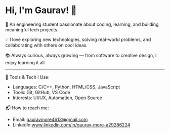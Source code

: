 # Hi, I'm Gaurav! 👋

🚀 An engineering student passionate about coding, learning, and building meaningful tech projects.

💡 I love exploring new technologies, solving real-world problems, and collaborating with others on cool ideas.

📚 Always curious, always growing — from software to creative design, I enjoy learning it all.

---

🔧 Tools & Tech I Use:
- Languages: C/C++, Python, HTML/CSS, JavaScript
- Tools: Git, GitHub, VS Code
- Interests: UI/UX, Automation, Open Source

📬 How to reach me:
- Email: gauravmore4613@gmail.com 
- LinkedIn:www.linkedin.com/in/gaurav-more-a29286224
